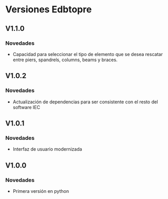 # Versiones Edbtopre

## V1.1.0

### Novedades

  - Capacidad para seleccionar el tipo de elemento que se desea rescatar entre piers, spandrels, columns, beams y braces.

## V1.0.2

### Novedades

  - Actualización de dependencias para ser consistente con el resto del software IEC

## V1.0.1

### Novedades

- Interfaz de usuario modernizada

## V1.0.0

### Novedades

- Primera versión en python
